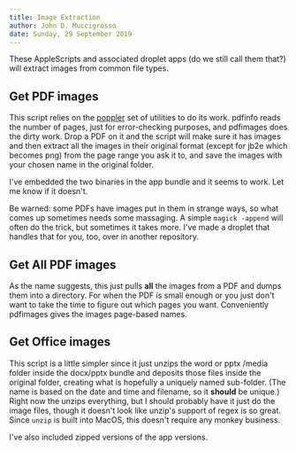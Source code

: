 ```yaml
---
title: Image Extraction
author: John D. Muccigrosso
date: Sunday, 29 September 2019
---
```


These AppleScripts and associated droplet apps (do we still call them that?) will extract images from common file types.

## Get PDF images

This script relies on the [poppler](https://poppler.freedesktop.org) set of utilities to do its work. pdfinfo reads the number of pages, just for error-checking purposes, and pdfimages does the dirty work. Drop a PDF on it and the script will make sure it has images and then extract all the images in their original format (except for jb2e which becomes png) from the page range you ask it to, and save the images with your chosen name in the original folder.

I've embedded the two binaries in the app bundle and it seems to work. Let me know if it doesn't.

Be warned: some PDFs have images put in them in strange ways, so what comes up sometimes needs some massaging. A simple `magick -append` will often do the trick, but sometimes it takes more. I've made a droplet that handles that for you, too, over in another repository.

## Get All PDF images

As the name suggests, this just pulls **all** the images from a PDF and dumps them into a directory. For when the PDF is small enough or you just don't want to take the time to figure out which pages you want. Conveniently pdfimages gives the images page-based names.

## Get Office images

This script is a little simpler since it just unzips the word or pptx /media folder inside the docx/pptx bundle and deposits those files inside the original folder, creating what is hopefully a uniquely named sub-folder. (The name is based on the date and time and filename, so it **should** be unique.) Right now the unzips everything, but I should probably have it just do the image files, though it doesn't look like unzip's support of regex is so great. Since `unzip` is built into MacOS, this doesn't require any monkey business.

I've also included zipped versions of the app versions.
